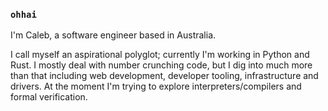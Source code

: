 ### `ohhai`

I'm Caleb, a software engineer based in Australia.

I call myself an aspirational polyglot; currently I'm working in Python and Rust.
I mostly deal with number crunching code, but I dig into much more than that including web development, developer tooling, infrastructure and drivers.
At the moment I'm trying to explore interpreters/compilers and formal verification.
